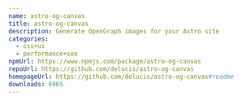 ```yaml
---
name: astro-og-canvas
title: astro-og-canvas
description: Generate OpenGraph images for your Astro site
categories:
  - css+ui
  - performance+seo
npmUrl: https://www.npmjs.com/package/astro-og-canvas
repoUrl: https://github.com/delucis/astro-og-canvas
homepageUrl: https://github.com/delucis/astro-og-canvas#readme
downloads: 6965
---
```

